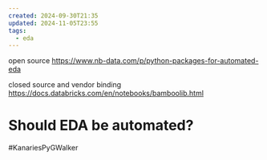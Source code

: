```yaml
---
created: 2024-09-30T21:35
updated: 2024-11-05T23:55
tags:
  - eda
---
```


open source
https://www.nb-data.com/p/python-packages-for-automated-eda

closed source and vendor binding 
https://docs.databricks.com/en/notebooks/bamboolib.html

# Should EDA be automated?

#KanariesPyGWalker 

